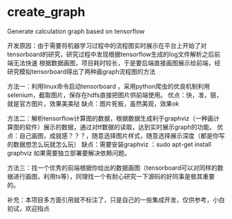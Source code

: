 # create_graph
Generate calculation graph based on tensorflow


开发原因：由于需要将机器学习过程中的流程图实时展示在平台上开始了对tensorboard的研究，研究过程中发现根据tensorflow生成的log文件解析之后前端无法快速
根据数据画图，项目耗时较长，于是要后端直接画图展示给前端，经研究模拟tensorboard得出了两种画graph流程图的方法



方法一：利用linux命令启动tensorboard ，采用python爬虫的优良机制利用selenium，截取图片，保存在hdfs直接把图片供前端使用。
优点：快，准，狠，就是官方图片，效果美美哒
缺点：图片死板，虽然美观，效果ok


方法二：解析tensorflow计算图的数据，根据数据生成利于graphviz（一种画计算图的软件）展示的数据，通过对tf数据的读取，达到实时展示graph的功能。
优点：自己画图，成就感？？？，随意选择图片样式，随意选择展示深度（都是你写的数据想怎么玩就怎么玩）
缺点：需要安装graphviz  ：sudo apt-get install graphviz   如果需要独立部署要解决依赖问题。


方法三：找一个优秀的前端根据你给出的数据画图（tensorboard可以对同样的数据进行画图，利用ts等），同理找一个有耐心研究一下源码的好同事是极其重要的。


补充：本项目多方面引用就不标注了，只是自己的一些集成开发，仅供参考，小白初试，欢迎指点
